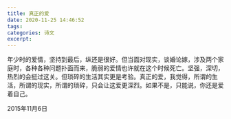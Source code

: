 ```yaml
---
title: 真正的爱
date: 2020-11-25 14:46:52
tags:
categories: 诗文
excerpt: 
---
```

年少时的爱情，坚持到最后，纵还是很好。但当面对现实，谈婚论嫁，涉及两个家庭时，各种各种问题扑面而来，脆弱的爱情也许就在这个时候死亡。坚强，深切，热烈的会挺过这关。但琐碎的生活其实更是考验。真正的爱，我觉得，所谓的生活，所谓的现实，所谓的琐碎，只会让这爱更深烈。如果不是，只能说，你还是爱着自己。

2015年11月6日
